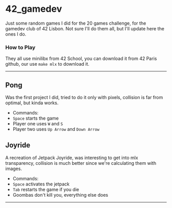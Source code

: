 # 42_gamedev

Just some random games I did for the 20 games challenge, for the gamedev club of 42 Lisbon. Not sure I'll do them all, but I'll update here the ones I do.

### How to Play
They all use minilibx from 42 School, you can download it from 42 Paris github, our use `make mlx` to download it.

--- 

## Pong
Was the first project I did, tried to do it only with pixels, collision is far from optimal, but kinda works.
  - Commands:
  - `Space` starts the game
  - Player one uses `W` and `S`
  - Player two uses `Up Arrow` and `Down Arrow`

## Joyride
A recreation of Jetpack Joyride, was interesting to get into mlx transparency, collision is much better since we're calculating them with images.
  - Commands:
  - `Space` activates the jetpack
  - `Tab` restarts the game if you die
  - Goombas don't kill you, everything else does

---
